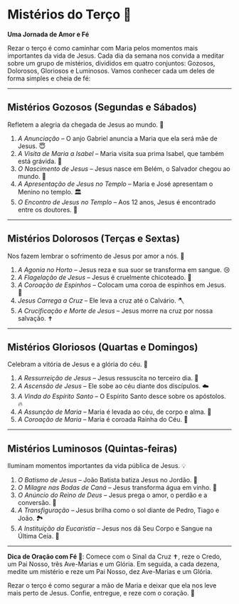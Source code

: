 # Mistérios do Terço 🙏 

**Uma Jornada de Amor e Fé**

Rezar o terço é como caminhar com Maria pelos momentos mais importantes da vida de Jesus. Cada dia da semana nos convida a meditar sobre um grupo de mistérios, divididos em quatro conjuntos: Gozosos, Dolorosos, Gloriosos e Luminosos. Vamos conhecer cada um deles de forma simples e cheia de fé:

---

## Mistérios Gozosos (Segundas e Sábados)
Refletem a alegria da chegada de Jesus ao mundo. 🌟

1. *A Anunciação* – O anjo Gabriel anuncia a Maria que ela será mãe de Jesus. 😇
2. *A Visita de Maria a Isabel* – Maria visita sua prima Isabel, que também está grávida. 🤰
3. *O Nascimento de Jesus* – Jesus nasce em Belém, o Salvador chegou ao mundo. 👶
4. *A Apresentação de Jesus no Templo* – Maria e José apresentam o Menino no templo. 🏛️
5. *O Encontro de Jesus no Templo* – Aos 12 anos, Jesus é encontrado entre os doutores. 🧒

---

## Mistérios Dolorosos (Terças e Sextas)
Nos fazem lembrar o sofrimento de Jesus por amor a nós. 🌿

1. *A Agonia no Horto* – Jesus reza e sua suor se transforma em sangue. 😢
2. *A Flagelação de Jesus* – Jesus é cruelmente chicoteado. 🏃
3. *A Coroação de Espinhos* – Colocam uma coroa de espinhos em Jesus. 👑
4. *Jesus Carrega a Cruz* – Ele leva a cruz até o Calvário. 🪓
5. *A Crucificação e Morte de Jesus* – Jesus morre na cruz por nossa salvação. ✝️

---

## Mistérios Gloriosos (Quartas e Domingos)
Celebram a vitória de Jesus e a glória do céu. 🌈

1. *A Ressurreição de Jesus* – Jesus ressuscita no terceiro dia. 🌅
2. *A Ascensão de Jesus* – Ele sobe ao céu diante dos discípulos. ☁️
3. *A Vinda do Espírito Santo* – O Espírito Santo desce sobre os apóstolos. 🔥
4. *A Assunção de Maria* – Maria é levada ao céu, de corpo e alma. 👑
5. *A Coroação de Maria* – Maria é coroada Rainha do Céu. 👸

---

## Mistérios Luminosos (Quintas-feiras)
Iluminam momentos importantes da vida pública de Jesus. 💡

1. *O Batismo de Jesus* – João Batista batiza Jesus no Jordão. 🌊
2. *O Milagre nas Bodas de Caná* – Jesus transforma água em vinho. 🎉
3. *O Anúncio do Reino de Deus* – Jesus prega o amor, o perdão e a conversão. 📖
4. *A Transfiguração* – Jesus brilha como o sol diante de Pedro, Tiago e João. 🏞️
5. *A Instituição da Eucaristia* – Jesus nos dá Seu Corpo e Sangue na Última Ceia. 🍞

---

**Dica de Oração com Fé 🙏**:
Comece com o Sinal da Cruz ✝️, reze o Credo, um Pai Nosso, três Ave-Marias e um Glória. Em seguida, a cada dezena, medite um mistério e reze um Pai Nosso, dez Ave-Marias e um Glória.

Rezar o terço é como segurar a mão de Maria e deixar que ela nos leve mais perto de Jesus. Confie, entregue, e reze com o coração. 💖

